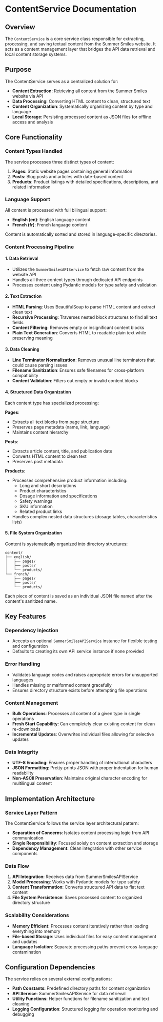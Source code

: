# ContentService Documentation

## Overview

The `ContentService` is a core service class responsible for extracting, processing, and saving textual content from the Summer Smiles website. It acts as a content management layer that bridges the API data retrieval and local content storage systems.

## Purpose

The ContentService serves as a centralized solution for:

- **Content Extraction**: Retrieving all content from the Summer Smiles website via API
- **Data Processing**: Converting HTML content to clean, structured text
- **Content Organization**: Systematically organizing content by type and language
- **Local Storage**: Persisting processed content as JSON files for offline access and analysis

## Core Functionality

### Content Types Handled

The service processes three distinct types of content:

1. **Pages**: Static website pages containing general information
2. **Posts**: Blog posts and articles with date-based content
3. **Products**: Product listings with detailed specifications, descriptions, and related information

### Language Support

All content is processed with full bilingual support:

- **English (en)**: English language content
- **French (fr)**: French language content

Content is automatically sorted and stored in language-specific directories.

### Content Processing Pipeline

#### 1. Data Retrieval

- Utilizes the `SummerSmilesAPIService` to fetch raw content from the website API
- Handles all three content types through dedicated API endpoints
- Processes content using Pydantic models for type safety and validation

#### 2. Text Extraction

- **HTML Parsing**: Uses BeautifulSoup to parse HTML content and extract clean text
- **Recursive Processing**: Traverses nested block structures to find all text fields
- **Content Filtering**: Removes empty or insignificant content blocks
- **Plain Text Generation**: Converts HTML to readable plain text while preserving meaning

#### 3. Data Cleaning

- **Line Terminator Normalization**: Removes unusual line terminators that could cause parsing issues
- **Filename Sanitization**: Ensures safe filenames for cross-platform compatibility
- **Content Validation**: Filters out empty or invalid content blocks

#### 4. Structured Data Organization

Each content type has specialized processing:

**Pages**:

- Extracts all text blocks from page structure
- Preserves page metadata (name, link, language)
- Maintains content hierarchy

**Posts**:

- Extracts article content, title, and publication date
- Converts HTML content to clean text
- Preserves post metadata

**Products**:

- Processes comprehensive product information including:
  - Long and short descriptions
  - Product characteristics
  - Dosage information and specifications
  - Safety warnings
  - SKU information
  - Related product links
- Handles complex nested data structures (dosage tables, characteristics lists)

#### 5. File System Organization

Content is systematically organized into directory structures:

```
content/
├── english/
│   ├── pages/
│   ├── posts/
│   └── products/
└── french/
    ├── pages/
    ├── posts/
    └── products/
```

Each piece of content is saved as an individual JSON file named after the content's sanitized name.

## Key Features

### Dependency Injection

- Accepts an optional `SummerSmilesAPIService` instance for flexible testing and configuration
- Defaults to creating its own API service instance if none provided

### Error Handling

- Validates language codes and raises appropriate errors for unsupported languages
- Handles missing or malformed content gracefully
- Ensures directory structure exists before attempting file operations

### Content Management

- **Bulk Operations**: Processes all content of a given type in single operations
- **Fresh Start Capability**: Can completely clear existing content for clean re-downloads
- **Incremental Updates**: Overwrites individual files allowing for selective updates

### Data Integrity

- **UTF-8 Encoding**: Ensures proper handling of international characters
- **JSON Formatting**: Pretty-prints JSON with proper indentation for human readability
- **Non-ASCII Preservation**: Maintains original character encoding for multilingual content

## Implementation Architecture

### Service Layer Pattern

The ContentService follows the service layer architectural pattern:

- **Separation of Concerns**: Isolates content processing logic from API communication
- **Single Responsibility**: Focused solely on content extraction and storage
- **Dependency Management**: Clean integration with other service components

### Data Flow

1. **API Integration**: Receives data from SummerSmilesAPIService
2. **Model Processing**: Works with Pydantic models for type safety
3. **Content Transformation**: Converts structured API data to flat text content
4. **File System Persistence**: Saves processed content to organized directory structure

### Scalability Considerations

- **Memory Efficient**: Processes content iteratively rather than loading everything into memory
- **File-based Storage**: Uses individual files for easy content management and updates
- **Language Isolation**: Separate processing paths prevent cross-language contamination

## Configuration Dependencies

The service relies on several external configurations:

- **Path Constants**: Predefined directory paths for content organization
- **API Service**: SummerSmilesAPIService for data retrieval
- **Utility Functions**: Helper functions for filename sanitization and text cleaning
- **Logging Configuration**: Structured logging for operation monitoring and debugging
